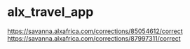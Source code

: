 # alx_travel_app
https://savanna.alxafrica.com/corrections/85054612/correct
https://savanna.alxafrica.com/corrections/87997311/correct